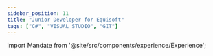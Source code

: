 ```yaml
---
sidebar_position: 11
title: "Junior Developer for Equisoft"
tags: ["C#", "VISUAL STUDIO", "GIT"]
---
```


import Mandate from '@site/src/components/experience/Experience';

<Mandate title={frontMatter.title} />